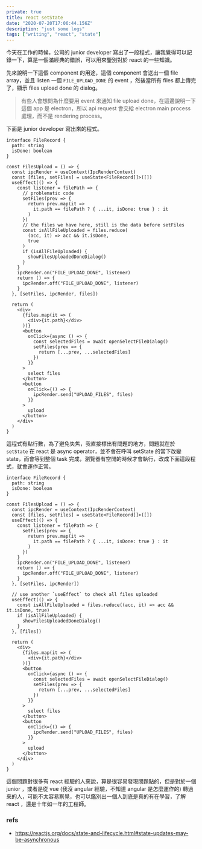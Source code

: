 ```yaml
---
private: true
title: react setState
date: "2020-07-20T17:06:44.156Z"
description: "just some logs"
tags: ["writing", "react", "state"]
---
```


今天在工作的時候，公司的 junior developer 寫出了一段程式，讓我覺得可以記錄一下，算是一個滿經典的錯誤，可以用來鑒別對於 react 的一些知識。

先來說明一下這個 component 的用途，這個 component 會送出一個 file array，並且 listen 一個 `FILE_UPLOAD_DONE` 的 event ，然後當所有 files 都上傳完了，顯示 files upload done 的 dialog。

> 有些人會想問為什麼要用 event 來通知 file upload done，在這邊說明一下這個 app 是 electron，所以 api request 會交給 electron main process 處理，而不是 rendering process。

下面是 junior developer 寫出來的程式。

```tsx
interface FileRecord {
  path: string
  isDone: boolean
}

const FilesUpload = () => {
  const ipcRender = useContext(IpcRenderContext)
  const [files, setFiles] = useState<FileRecord[]>([])
  useEffect(() => {
    const listener = filePath => {
      // problematic code
      setFiles(prev => {
        return prev.map(it =>
          it.path == filePath ? { ...it, isDone: true } : it
        )
      })
      // the files we have here, still is the data before setFiles
      const isAllFileUploaded = files.reduce(
        (acc, it) => acc && it.isDone,
        true
      )
      if (isAllFileUploaded) {
        showFilesUploadedDoneDialog()
      }
    }
    ipcRender.on("FILE_UPLOAD_DONE", listener)
    return () => {
      ipcRender.off("FILE_UPLOAD_DONE", listener)
    }
  }, [setFiles, ipcRender, files])

  return (
    <div>
      {files.map(it => (
        <div>{it.path}</div>
      ))}
      <button
        onClick={async () => {
          const selectedFiles = await openSelectFileDialog()
          setFiles(prev => {
            return [...prev, ...selectedFiles]
          })
        }}
      >
        select files
      </button>
      <button
        onClick={() => {
          ipcRender.send("UPLOAD_FILES", files)
        }}
      >
        upload
      </button>
    </div>
  )
}
```

這程式有點行數，為了避免失焦，我直接標出有問題的地方，問題就在於 `setState` 在 react 是 async operator，並不會在呼叫 setState 的當下改變 state，而會等到整個 task 完成，瀏覽器有空閒的時候才會執行，改成下面這段程式，就會運作正常。

```tsx
interface FileRecord {
  path: string
  isDone: boolean
}

const FilesUpload = () => {
  const ipcRender = useContext(IpcRenderContext)
  const [files, setFiles] = useState<FileRecord[]>([])
  useEffect(() => {
    const listener = filePath => {
      setFiles(prev => {
        return prev.map(it =>
          it.path == filePath ? { ...it, isDone: true } : it
        )
      })
    }
    ipcRender.on("FILE_UPLOAD_DONE", listener)
    return () => {
      ipcRender.off("FILE_UPLOAD_DONE", listener)
    }
  }, [setFiles, ipcRender])

  // use another `useEffect` to check all files uploaded
  useEffect(() => {
    const isAllFileUploaded = files.reduce((acc, it) => acc && it.isDone, true)
    if (isAllFileUploaded) {
      showFilesUploadedDoneDialog()
    }
  }, [files])

  return (
    <div>
      {files.map(it => (
        <div>{it.path}</div>
      ))}
      <button
        onClick={async () => {
          const selectedFiles = await openSelectFileDialog()
          setFiles(prev => {
            return [...prev, ...selectedFiles]
          })
        }}
      >
        select files
      </button>
      <button
        onClick={() => {
          ipcRender.send("UPLOAD_FILES", files)
        }}
      >
        upload
      </button>
    </div>
  )
}
```

這個問題對很多有 react 經驗的人來說，算是很容易發現問題點的，但是對於一個 junior ，或者是從 vue (我沒 angular 經驗，不知道 angular 是怎麼運作的) 轉過來的人，可能不太容易察覺，也可以鑑別出一個人到底是真的有在學習，了解 react ，還是十年如一年的工程師。

### refs

- https://reactjs.org/docs/state-and-lifecycle.html#state-updates-may-be-asynchronous
